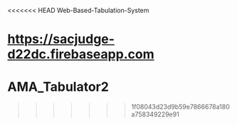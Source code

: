<<<<<<< HEAD
Web-Based-Tabulation-System

https://sacjudge-d22dc.firebaseapp.com
=======
# AMA_Tabulator2
>>>>>>> 1f08043d23d9b59e7866678a180a758349229e91
